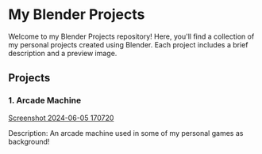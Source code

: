 # My Blender Projects

Welcome to my Blender Projects repository! Here, you'll find a collection of my personal projects created using Blender. Each project includes a brief description and a preview image.

## Projects

### 1. Arcade Machine
[Screenshot 2024-06-05 170720](https://github.com/Mushroom-Ano/BlenderModels/assets/81051693/a77eb01d-9fdd-4e7f-9edc-d526515e76ba)

Description: An arcade machine used in some of my personal games as background!
